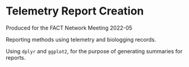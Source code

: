 # Telemetry Report Creation

Produced for the FACT Network Meeting 2022-05

Reporting methods using telemetry and biologging records.

Using `dplyr` and `ggplot2`, for the purpose of generating summaries for reports.
